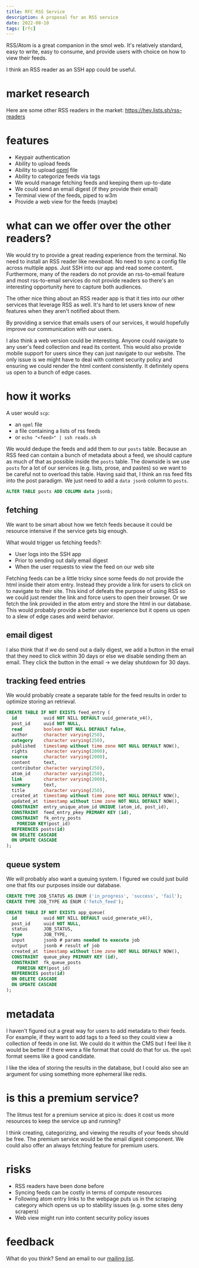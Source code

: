 ```yaml
---
title: RFC RSS Service
description: A proposal for an RSS service
date: 2022-08-10
tags: [rfc]
---
```


RSS/Atom is a great companion in the smol web.  It's relatively standard, easy
to write, easy to consume, and provide users with choice on how to view their
feeds.

I think an RSS reader as an SSH app could be useful.

# market research

Here are some other RSS readers in the market: https://hey.lists.sh/rss-readers

# features

- Keypair authentication
- Ability to upload feeds
- Ability to upload [opml](https://en.wikipedia.org/wiki/OPML) file
- Ability to categorize feeds via tags
- We would manage fetching feeds and keeping them up-to-date 
- We could send an email digest (if they provide their email)
- Terminal view of the feeds, piped to w3m
- Provide a web view for the feeds (maybe)

# what can we offer over the other readers?

We would try to provide a great reading experience from the terminal.  No need
to install an RSS reader like newsboat.  No need to sync a config file across
multiple apps.  Just SSH into our app and read some content.  Furthermore, many
of the readers do not provide an rss-to-email feature and most rss-to-email
services do not provide readers so there's an interesting opportunity here to
capture both audiences.

The other nice thing about an RSS reader app is that it ties into our other
services that leverage RSS as well.  It's hard to let users know of new
features when they aren't notified about them.

By providing a service that emails users of our services, it would hopefully
improve our communication with our users.

I also think a web version could be interesting.  Anyone could navigate to any
user's feed collection and read its content.  This would also provide mobile
support for users since they can just navigate to our website.  The only issue
is we might have to deal with content security policy and ensuring we could
render the html content consistently.  It definitely opens us open to a bunch
of edge cases.

# how it works

A user would `scp`:

- an `opml` file
- a file containing a lists of rss feeds
- or `echo "<feed>" | ssh reads.sh`

We would dedupe the feeds and add them to our `posts` table.  Because an RSS
feed can contain a bunch of metadata about a feed, we should capture as much of
that as possible inside the `posts` table.  The downside is we use `posts` for
a lot of our services (e.g. lists, prose, and pastes) so we want to be careful
not to overload this table.  Having said that, I think an rss feed fits into
the post paradigm.  We just need to add a `data jsonb` column to `posts`.

```sql
ALTER TABLE posts ADD COLUMN data jsonb;
```

## fetching

We want to be smart about how we fetch feeds because it could be resource
intensive if the service gets big enough.

What would trigger us fetching feeds?:

- User logs into the SSH app
- Prior to sending out daily email digest
- When the user requests to view the feed on our web site

Fetching feeds can be a little tricky since some feeds do not provide the html
inside their atom entry.  Instead they provide a link for users to click on to
navigate to their site.  This kind of defeats the purpose of using RSS so we
could just render the link and force users to open their browser.  Or we fetch
the link provided in the atom entry and store the html in our database.  This
would probably provide a better user experience but it opens us open to a slew
of edge cases and weird behavior.

## email digest

I also think that if we do send out a daily digest, we add a button in the
email that they need to click within 30 days or else we disable sending them an
email.  They click the button in the email -> we delay shutdown for 30 days.

## tracking feed entries

We would probably create a separate table for the feed results in order to
optimize storing an retrieval.

```sql
CREATE TABLE IF NOT EXISTS feed_entry (
  id          uuid NOT NILL DEFAULT uuid_generate_v4(),
  post_id     uuid NOT NULL,
  read        boolean NOT NULL DEFAULT false,
  author      character varying(250),
  category    character varying(250),
  published   timestamp without time zone NOT NULL DEFAULT NOW(),
  rights      character varying(2000),
  source      character varying(2000),
  content     text,
  contributor character varying(250),
  atom_id     character varying(250),
  link        character varying(2000),
  summary     text,
  title       character varying(250),
  created_at  timestamp without time zone NOT NULL DEFAULT NOW(),
  updated_at  timestamp without time zone NOT NULL DEFAULT NOW(),
  CONSTRAINT  entry_unique_atom_id UNIQUE (atom_id, post_id),
  CONSTRAINT  feed_entry_pkey PRIMARY KEY (id),
  CONSTRAINT  fk_entry_posts
    FOREIGN KEY(post_id)
  REFERENCES posts(id)
  ON DELETE CASCADE
  ON UPDATE CASCADE
);
```

## queue system

We will probably also want a queuing system.  I figured we could just build one
that fits our purposes inside our database.

```sql
CREATE TYPE JOB_STATUS AS ENUM ('in_progress', 'success', 'fail');
CREATE TYPE JOB_TYPE AS ENUM ('fetch_feed');

CREATE TABLE IF NOT EXISTS app_queue(
  id          uuid NOT NILL DEFAULT uuid_generate_v4(),
  post_id     uuid NOT NULL,
  status      JOB_STATUS,
  type        JOB_TYPE,
  input       jsonb # params needed to execute job
  output      jsonb # result of job
  created_at  timestamp without time zone NOT NULL DEFAULT NOW(),
  CONSTRAINT  queue_pkey PRIMARY KEY (id),
  CONSTRAINT  fk_queue_posts
    FOREIGN KEY(post_id)
  REFERENCES posts(id)
  ON DELETE CASCADE
  ON UPDATE CASCADE
);
```

# metadata

I haven't figured out a great way for users to add metadata to their feeds.
For example, if they want to add tags to a feed so they could view a collection
of feeds in one list.  We could do it within the CMS but I feel like it would
be better if there were a file format that could do that for us.  the `opml`
format seems like a good candidate.

I like the idea of storing the results in the database, but I could also see an
argument for using something more ephemeral like redis.

# is this a premium service?

The litmus test for a premium service at pico is: does it cost us more
resources to keep the service up and running?

I think creating, categorizing, and viewing the results of your feeds should be
free.  The premium service would be the email digest component.  We could also
offer an always fetching feature for premium users.

# risks

- RSS readers have been done before
- Syncing feeds can be costly in terms of compute resources
- Following atom entry links to the webpage puts us in the scraping category
  which opens us up to stability issues (e.g. some sites deny scrapers)
- Web view might run into content security policy issues

# feedback

What do you think?  Send an email to our [mailing list](mailto:~erock/pico.sh@lists.sr.ht).
